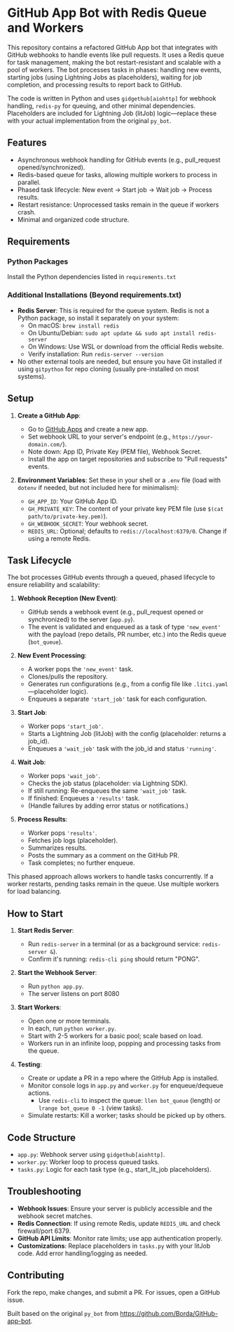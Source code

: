 # GitHub App Bot with Redis Queue and Workers

This repository contains a refactored GitHub App bot that integrates with GitHub webhooks to handle events like pull requests. It uses a Redis queue for task management, making the bot restart-resistant and scalable with a pool of workers. The bot processes tasks in phases: handling new events, starting jobs (using Lightning Jobs as placeholders), waiting for job completion, and processing results to report back to GitHub.

The code is written in Python and uses `gidgethub[aiohttp]` for webhook handling, `redis-py` for queuing, and other minimal dependencies. Placeholders are included for Lightning Job (litJob) logic—replace these with your actual implementation from the original `py_bot`.

## Features

- Asynchronous webhook handling for GitHub events (e.g., pull_request opened/synchronized).
- Redis-based queue for tasks, allowing multiple workers to process in parallel.
- Phased task lifecycle: New event → Start job → Wait job → Process results.
- Restart resistance: Unprocessed tasks remain in the queue if workers crash.
- Minimal and organized code structure.

## Requirements

### Python Packages

Install the Python dependencies listed in `requirements.txt`

### Additional Installations (Beyond requirements.txt)

- **Redis Server**: This is required for the queue system. Redis is not a Python package, so install it separately on your system:
  - On macOS: `brew install redis`
  - On Ubuntu/Debian: `sudo apt update && sudo apt install redis-server`
  - On Windows: Use WSL or download from the official Redis website.
  - Verify installation: Run `redis-server --version`
- No other external tools are needed, but ensure you have Git installed if using `gitpython` for repo cloning (usually pre-installed on most systems).

## Setup

1. **Create a GitHub App**:

   - Go to [GitHub Apps](https://github.com/settings/apps) and create a new app.
   - Set webhook URL to your server's endpoint (e.g., `https://your-domain.com/`).
   - Note down: App ID, Private Key (PEM file), Webhook Secret.
   - Install the app on target repositories and subscribe to "Pull requests" events.

2. **Environment Variables**:
   Set these in your shell or a `.env` file (load with `dotenv` if needed, but not included here for minimalism):

   - `GH_APP_ID`: Your GitHub App ID.
   - `GH_PRIVATE_KEY`: The content of your private key PEM file (use `$(cat path/to/private-key.pem)`).
   - `GH_WEBHOOK_SECRET`: Your webhook secret.
   - `REDIS_URL`: Optional; defaults to `redis://localhost:6379/0`. Change if using a remote Redis.

## Task Lifecycle

The bot processes GitHub events through a queued, phased lifecycle to ensure reliability and scalability:

1. **Webhook Reception (New Event)**:

   - GitHub sends a webhook event (e.g., pull_request opened or synchronized) to the server (`app.py`).
   - The event is validated and enqueued as a task of type `'new_event'` with the payload (repo details, PR number, etc.) into the Redis queue (`bot_queue`).

2. **New Event Processing**:

   - A worker pops the `'new_event'` task.
   - Clones/pulls the repository.
   - Generates run configurations (e.g., from a config file like `.litci.yaml`—placeholder logic).
   - Enqueues a separate `'start_job'` task for each configuration.

3. **Start Job**:

   - Worker pops `'start_job'`.
   - Starts a Lightning Job (litJob) with the config (placeholder: returns a job_id).
   - Enqueues a `'wait_job'` task with the job_id and status `'running'`.

4. **Wait Job**:

   - Worker pops `'wait_job'`.
   - Checks the job status (placeholder: via Lightning SDK).
   - If still running: Re-enqueues the same `'wait_job'` task.
   - If finished: Enqueues a `'results'` task.
   - (Handle failures by adding error status or notifications.)

5. **Process Results**:

   - Worker pops `'results'`.
   - Fetches job logs (placeholder).
   - Summarizes results.
   - Posts the summary as a comment on the GitHub PR.
   - Task completes; no further enqueue.

This phased approach allows workers to handle tasks concurrently. If a worker restarts, pending tasks remain in the queue. Use multiple workers for load balancing.

## How to Start

1. **Start Redis Server**:

   - Run `redis-server` in a terminal (or as a background service: `redis-server &`).
   - Confirm it's running: `redis-cli ping` should return "PONG".

2. **Start the Webhook Server**:

   - Run `python app.py`.
   - The server listens on port 8080

3. **Start Workers**:

   - Open one or more terminals.
   - In each, run `python worker.py`.
   - Start with 2-5 workers for a basic pool; scale based on load.
   - Workers run in an infinite loop, popping and processing tasks from the queue.

4. **Testing**:

   - Create or update a PR in a repo where the GitHub App is installed.
   - Monitor console logs in `app.py` and `worker.py` for enqueue/dequeue actions.
     - Use `redis-cli` to inspect the queue: `llen bot_queue` (length) or `lrange bot_queue 0 -1` (view tasks).
   - Simulate restarts: Kill a worker; tasks should be picked up by others.

## Code Structure

- `app.py`: Webhook server using `gidgethub[aiohttp]`.
- `worker.py`: Worker loop to process queued tasks.
- `tasks.py`: Logic for each task type (e.g., start_lit_job placeholders).

## Troubleshooting

- **Webhook Issues**: Ensure your server is publicly accessible and the webhook secret matches.
- **Redis Connection**: If using remote Redis, update `REDIS_URL` and check firewall/port 6379.
- **GitHub API Limits**: Monitor rate limits; use app authentication properly.
- **Customizations**: Replace placeholders in `tasks.py` with your litJob code. Add error handling/logging as needed.

## Contributing

Fork the repo, make changes, and submit a PR. For issues, open a GitHub issue.

Built based on the original `py_bot` from https://github.com/Borda/GitHub-app-bot.
